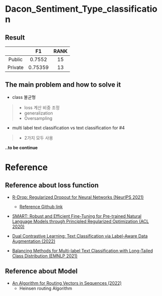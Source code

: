 # Dacon_Sentiment_Type_classification

## Result

|         |   F1   | RANK |
|:-------:|:------:|:----:|
| Public  | 0.7552 |  15   |
| Private | 0.75359 |  13   |


## The main problem and how to solve it

- class 불균형

> * loss 계산 비중 조정
> * generalization
> * Oversampling

- multi label text classification vs text classification for #4

> * 2가지 모두 사용


**..to be continue**


# Reference

## Reference about loss function

- [R-Drop: Regularized Dropout for Neural Networks (NeurlPS 2021)](https://arxiv.org/pdf/2106.14448v2.pdf)
	- [Reference Github link](https://github.com/dropreg/R-Drop)

- [SMART: Robust and Efficient Fine-Tuning for Pre-trained Natural Language Models through Principled Regularized Optimization (ACL 2020)](https://aclanthology.org/2020.acl-main.197.pdf)

- [Dual Contrastive Learning: Text Classification via Label-Aware Data Augmentation (2022)](https://arxiv.org/pdf/2201.08702v1.pdf)

- [Balancing Methods for Multi-label Text Classification with Long-Tailed Class Distribution (EMNLP 2021)](https://aclanthology.org/2021.emnlp-main.643.pdf)

## Reference about Model

- [An Algorithm for Routing Vectors in Sequences (2022)](https://arxiv.org/pdf/2211.11754.pdf)
  - Heinsen routing Algorithm
